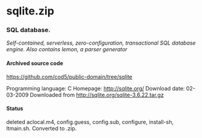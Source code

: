 # sqlite.zip #

### SQL database. ###

*Self-contained, serverless, zero-configuration,
transactional SQL database engine. Also contains lemon, a parser generator*

#### Archived source code ####
https://github.com/cod5/public-domain/tree/sqlite

Programming language: C
Homepage: http://sqlite.org/
Download date: 02-03-2009
Downloaded from http://sqlite.org/sqlite-3.6.22.tar.gz

#### Status ####
deleted aclocal.m4, config.guess, config.sub, configure, install-sh, ltmain.sh. Converted to .zip.

